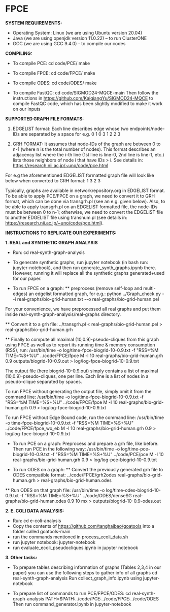 # FPCE

**SYSTEM REQUIREMENTS:**
* Operating System: Linux (we are using Ubuntu version 20.04)
* Java (we are using openjdk version 11.0.22) – to run ClusterONE
* GCC (we are using GCC 9.4.0) - to compile our codes

**COMPILING:**
* To compile PCE:
cd code/PCE/
make

* To compile FPCE:
cd code/FPCE/
make

* To compile ODES:
cd code/ODES/
make

* To compile FastQC:
cd code/SIGMOD24-MQCE-main
Then follow the instructions in https://github.com/KaiqiangYu/SIGMOD24-MQCE to compile FastQC code, which has been slightly modified to make it work on our inputs 


**SUPPORTED GRAPH FILE FORMATS:**

1. EDGELIST format: 
Each line describes edge whose two endpoints/node-IDs are separated by a space for e.g.
0 1
0 3
1 2
2 3

2. GRH FORMAT:
It assumes that node-IDs of the graph are between 0 to n-1 (where n is the total number of nodes). This format describes an adjacency list where the i-th line (1st line is line-0, 2nd line is line-1, etc.) lists those neighbors of node i that have IDs > i. See details in: https://research.nii.ac.jp/~uno/code/pce.html

For e.g the aforementioned EDGELIST formatted graph file will look like below when converted to GRH format:
1 3
2
3

Typically, graphs are available in networkrepository.org in EDGELIST format. To be able to apply PCE/FPCE on a graph, we need to convert it to GRH format, which can be done via transgrh.pl (see an e.g. given below). Also, to be able to apply transgrh.pl on an EDGELIST formatted file, the node-IDs must be between 0 to n-1; otherwise, we need to convert the EDGELIST file to another EDGELIST file using transnum.pl (see details in: https://research.nii.ac.jp/~uno/code/pce.html).


**INSTRUCTIONS TO REPLICATE OUR EXPERIMENTS:**

__1. REAL and SYNTHETIC GRAPH ANALYSIS__

* Run: cd real-synth-graph-analysis

* To generate synthetic graphs, run jupyter notebook (in bash run: jupyter-notebook), and then run generate_synth_graphs.ipynb there. However, running it will replace all the synthetic graphs generated+used for our paper.


* To run FPCE on a graph:
** preprocess (remove self-loop and multi-edges) an edgelist formatted graph, for e.g.:
python ../Graph_check.py --i real-graphs/bio-grid-human.txt --o real-graphs/bio-grid-human.pel

For your convenience, we have preprocessed all real graphs and put them inside real-synth-graph-analysis/real-graphs directory.

** Convert it to a grh file:
../transgrh.pl < real-graphs/bio-grid-human.pel > real-graphs/bio-grid-human.grh

** Finally to compute all maximal (10,0.9)-pseudo-cliques from this graph using FPCE as well as to report its running time & memory consumption (RSS), run:
/usr/bin/time -o log/time-fpce-biogrid-10-0.9.txt -f "RSS=%M TIME=%S+%U" ../code/FPCE/fpce M -l 10 real-graphs/bio-grid-human.grh 0.9 outputs/biogrid-10-0.9.out > log/log-fpce-biogrid-10-0.9.txt

The output file (here biogrid-10-0.9.out) simply contains a list of maximal (10,0.9)-pseudo-cliques, one per line. Each line is a list of nodes in a pseudo-clique separated by spaces.

To run FPCE without generating the output file, simply omit it from the command line:
/usr/bin/time -o log/time-fpce-biogrid-10-0.9.txt -f "RSS=%M TIME=%S+%U" ../code/FPCE/fpce M -l 10 real-graphs/bio-grid-human.grh 0.9 > log/log-fpce-biogrid-10-0.9.txt

To run FPCE without Edge Bound code, run the command line:
/usr/bin/time -o time-fpce-biogrid-10-0.9.txt -f "RSS=%M TIME=%S+%U" ../code/FPCE/fpce_wo_eb M -l 10 real-graphs/bio-grid-human.grh 0.9 > log/log-fpce-biogrid-10-0.9.txt


* To run PCE on a graph:
Preprocess and prepare a grh file, like before. Then run PCE in the following way:
/usr/bin/time -o log/time-pce-biogrid-10-0.9.txt -f "RSS=%M TIME=%S+%U" ../code/PCE/pce M -l 10 real-graphs/bio-grid-human.grh 0.9 > log/log-pce-biogrid-10-0.9.txt

* To run ODES on a graph:
** Convert the previously generated grh file to ODES compatible format:
../code/FPCE/grh2odes real-graphs/bio-grid-human.grh > real-graphs/bio-grid-human.odes

** Run ODES on that graph file:
/usr/bin/time -o log/time-odes-biogrid-10-0.9.txt -f "RSS=%M TIME=%S+%U" ../code/ODES/denseSG real-graphs/bio-grid-human.odes 0.9 10 mx > outputs/biogrid-10-0.9-odes.out

__2. E. COLI DATA ANALYSIS:__

* Run: cd e-coli-analysis
* Copy the contents of https://github.com/tanghaibao/goatools into a folder called goatools-main
* run the commands mentioned in process_ecoli_data.sh
* run jupyter notebook: jupyter-notebook
* run evaluate_ecoli_pseudocliques.ipynb in jupyter notebook

__3. Other tasks:__

* To prepare tables describing information of graphs (Tables 2,3,4 in our paper) you can use the following steps to gather info of all graphs
cd real-synth-graph-analysis
Run collect_graph_info.ipynb using jupyter-notebook

* To prepare list of commands to run PCE/FPCE/ODES:
cd real-synth-graph-analysis
PATH=$PATH:../code/PCE:../code/FPCE:../code/ODES
Then run command_generator.ipynb in jupyter-notebook


